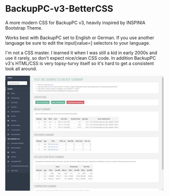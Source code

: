 # BackupPC-v3-BetterCSS
A more modern CSS for BackupPC v3, heavily inspired by INSPINIA Bootstrap Theme.

Works best with BackupPC set to English or German. If you use another language be sure to edit the input[value=] selectors to your language.

I'm not a CSS master. I learned it when I was still a kid in early 2000s and use it rarely, so don't expect nice/clean CSS code. In addition BackupPC v3's HTML/CSS is very topsy-turvy itself so it's hard to get a consistent look all around.

![Preview](preview.png "Preview")
